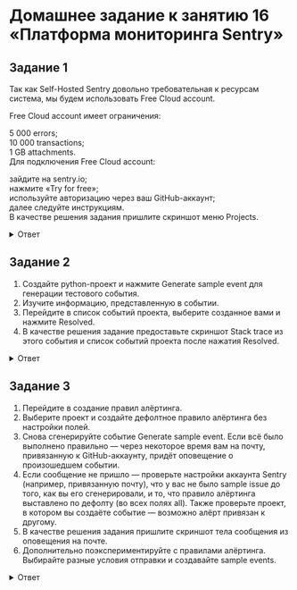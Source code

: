 # Домашнее задание к занятию 16 «Платформа мониторинга Sentry»    

## Задание 1   
Так как Self-Hosted Sentry довольно требовательная к ресурсам система, мы будем использовать Free Сloud account.   

Free Cloud account имеет ограничения:   
   
5 000 errors;   
10 000 transactions;   
1 GB attachments.   
Для подключения Free Cloud account:   
   
зайдите на sentry.io;   
нажмите «Try for free»;   
используйте авторизацию через ваш GitHub-аккаунт;   
далее следуйте инструкциям.   
В качестве решения задания пришлите скриншот меню Projects.    

<details>
<summary>Ответ</summary>
<br>

  ![Снимок экрана 2023-09-16 в 07 16 44](https://github.com/tomaevmax/devops-netology/assets/32243921/93226cfa-ca42-4a14-a358-37872fa7a0cc)   

</details>  

## Задание 2   
1. Создайте python-проект и нажмите Generate sample event для генерации тестового события.   
2. Изучите информацию, представленную в событии.   
3. Перейдите в список событий проекта, выберите созданное вами и нажмите Resolved.   
4. В качестве решения задание предоставьте скриншот Stack trace из этого события и список событий проекта после нажатия Resolved.

<details>
<summary>Ответ</summary>
<br>

![Снимок экрана 2023-09-16 в 07 20 02](https://github.com/tomaevmax/devops-netology/assets/32243921/6d6a056f-ad75-4c65-9632-e28167185257)   

![Снимок экрана 2023-09-16 в 07 21 58](https://github.com/tomaevmax/devops-netology/assets/32243921/944d8229-58c6-43ee-9253-65e1ac63b0ff)   


</details>   

## Задание 3   
1. Перейдите в создание правил алёртинга.   
2. Выберите проект и создайте дефолтное правило алёртинга без настройки полей.   
3. Снова сгенерируйте событие Generate sample event. Если всё было выполнено правильно — через некоторое время вам на почту, привязанную к GitHub-аккаунту, придёт оповещение о произошедшем событии.   
4. Если сообщение не пришло — проверьте настройки аккаунта Sentry (например, привязанную почту), что у вас не было sample issue до того, как вы его сгенерировали, и то, что правило алёртинга выставлено по дефолту (во всех полях all). Также проверьте проект, в котором вы создаёте событие — возможно алёрт привязан к другому.   
5. В качестве решения задания пришлите скриншот тела сообщения из оповещения на почте.   
6. Дополнительно поэкспериментируйте с правилами алёртинга. Выбирайте разные условия отправки и создавайте sample events.   
   
<details>
<summary>Ответ</summary>
<br>


screen 2

</details>
